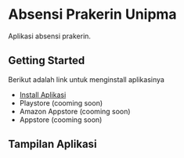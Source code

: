 # Absensi Prakerin Unipma

Aplikasi absensi prakerin.

## Getting Started


Berikut adalah link untuk menginstall aplikasinya

- [Install Aplikasi](https://www.mediafire.com/file/0l53att5v72nx6l/Absensi.apk/file)
- Playstore (cooming soon)
- Amazon Appstore (cooming soon)
- Appstore (cooming soon)

## Tampilan Aplikasi

